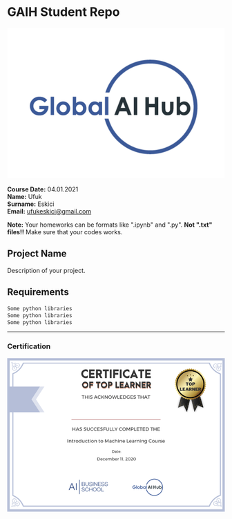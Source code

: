 # GAIH Student Repo
![](img/logo.png)

**Course Date:** 04.01.2021  
**Name:** Ufuk  
**Surname:** Eskici  
**Email:** ufukeskici@gmail.com  

**Note:** Your homeworks can be formats like ".ipynb" and ".py". **Not ".txt" files!!** Make sure that your codes works.  

## Project Name
Description of your project.

## Requirements
```
Some python libraries
Some python libraries
Some python libraries
```
---

### Certification
![](img/certificate_ex.png)